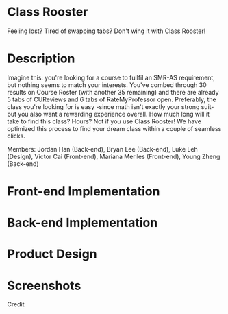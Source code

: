 # Class Rooster
Feeling lost? Tired of swapping tabs? Don't wing it with Class Rooster!

# Description
Imagine this: you're looking for a course to fullfil an SMR-AS requirement, but nothing seems to match your interests. You've combed through 30 results on Course Roster (with another 35 remaining) and there are already 5 tabs of CUReviews and 6 tabs of RateMyProfessor open. Preferably, the class you're looking for is easy -since math isn't exactly your strong suit- but you also want a rewarding experience overall. How much long will it take to find this class? Hours? Not if you use Class Rooster! We have optimized this process to find your dream class within a couple of seamless clicks. 

Members: Jordan Han (Back-end), Bryan Lee (Back-end), Luke Leh (Design), Victor Cai (Front-end), Mariana Meriles (Front-end), Young Zheng (Back-end)

# Front-end Implementation

# Back-end Implementation

# Product Design

# Screenshots

Credit
